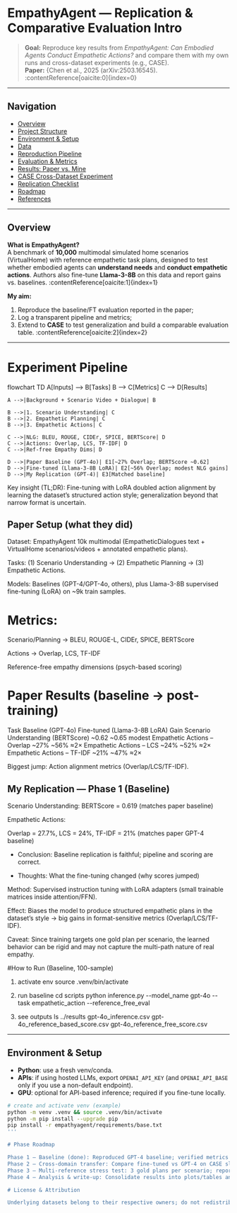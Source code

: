 # EmpathyAgent — Replication & Comparative Evaluation Intro

> **Goal:** Reproduce key results from *EmpathyAgent: Can Embodied Agents Conduct Empathetic Actions?* and compare them with my own runs and cross-dataset experiments (e.g., CASE).  
> **Paper:** {Chen et al., 2025 (arXiv:2503.16545). :contentReference[oaicite:0]{index=0}

---

## Navigation

- [Overview](#overview)
- [Project Structure](#project-structure)
- [Environment & Setup](#environment--setup)
- [Data](#data)
- [Reproduction Pipeline](#reproduction-pipeline)
- [Evaluation & Metrics](#evaluation--metrics)
- [Results: Paper vs. Mine](#results-paper-vs-mine)
- [CASE Cross-Dataset Experiment](#case-crossdataset-experiment)
- [Replication Checklist](#replication-checklist)
- [Roadmap](#roadmap)
- [References](#references)

---

## Overview

**What is EmpathyAgent?**  
A benchmark of **10,000** multimodal simulated home scenarios (VirtualHome) with reference empathetic task plans, designed to test whether embodied agents can **understand needs** and **conduct empathetic actions**. Authors also fine-tune **Llama-3-8B** on this data and report gains vs. baselines. :contentReference[oaicite:1]{index=1}

**My aim:**  
1) Reproduce the baseline/FT evaluation reported in the paper;  
2) Log a transparent pipeline and metrics;  
3) Extend to **CASE** to test generalization and build a comparable evaluation table. :contentReference[oaicite:2]{index=2}

---

# Experiment Pipeline
flowchart TD
    A[Inputs] --> B[Tasks]
    B --> C[Metrics]
    C --> D[Results]

    A -->|Background + Scenario Video + Dialogue| B

    B -->|1. Scenario Understanding| C
    B -->|2. Empathetic Planning| C
    B -->|3. Empathetic Actions| C

    C -->|NLG: BLEU, ROUGE, CIDEr, SPICE, BERTScore| D
    C -->|Actions: Overlap, LCS, TF-IDF| D
    C -->|Ref-free Empathy Dims| D

    D -->|Paper Baseline (GPT-4o)| E1[~27% Overlap; BERTScore ~0.62]
    D -->|Fine-tuned (Llama-3-8B LoRA)| E2[~56% Overlap; modest NLG gains]
    D -->|My Replication (GPT-4)| E3[Matched baseline]


Key insight (TL;DR): Fine-tuning with LoRA doubled action alignment by learning the dataset’s structured action style; generalization beyond that narrow format is uncertain.

## Paper Setup (what they did)

Dataset: EmpathyAgent 10k multimodal (EmpatheticDialogues text + VirtualHome scenarios/videos + annotated empathetic plans).

Tasks: (1) Scenario Understanding → (2) Empathetic Planning → (3) Empathetic Actions.

Models: Baselines (GPT-4/GPT-4o, others), plus Llama-3-8B supervised fine-tuning (LoRA) on ~9k train samples.

# Metrics:

Scenario/Planning → BLEU, ROUGE-L, CIDEr, SPICE, BERTScore

Actions → Overlap, LCS, TF-IDF

Reference-free empathy dimensions (psych-based scoring)

# Paper Results (baseline → post-training)

Task	Baseline (GPT-4o)	Fine-tuned (Llama-3-8B LoRA)	Gain
Scenario Understanding (BERTScore)	~0.62	~0.65	modest
Empathetic Actions – Overlap	~27%	~56%	≈2×
Empathetic Actions – LCS	~24%	~52%	≈2×
Empathetic Actions – TF-IDF	~21%	~47%	≈2×

Biggest jump: Action alignment metrics (Overlap/LCS/TF-IDF).

## My Replication — Phase 1 (Baseline)

Scenario Understanding: BERTScore = 0.619 (matches paper baseline)

Empathetic Actions:

Overlap = 27.7%, LCS = 24%, TF-IDF = 21% (matches paper GPT-4 baseline)

* Conclusion: Baseline replication is faithful; pipeline and scoring are correct.

* Thoughts:  What the fine-tuning changed (why scores jumped)

Method: Supervised instruction tuning with LoRA adapters (small trainable matrices inside attention/FFN).

Effect: Biases the model to produce structured empathetic plans in the dataset’s style → big gains in format-sensitive metrics (Overlap/LCS/TF-IDF).

Caveat: Since training targets one gold plan per scenario, the learned behavior can be rigid and may not capture the multi-path nature of real empathy.

#How to Run (Baseline, 100-sample)
1) activate env
source .venv/bin/activate

 2) run baseline
cd scripts
python inference.py --model_name gpt-4o --task empathetic_action --reference_free_eval

 3) see outputs
ls ../results
gpt-4o_inference.csv
gpt-4o_reference_based_score.csv
gpt-4o_reference_free_score.csv

---

##  Environment & Setup

- **Python**: use a fresh venv/conda.  
- **APIs**: if using hosted LLMs, export `OPENAI_API_KEY` (and `OPENAI_API_BASE` only if you use a non-default endpoint).  
- **GPU**: optional for API-based inference; required if you fine-tune locally.

```bash
# create and activate venv (example)
python -m venv .venv && source .venv/bin/activate
python -m pip install --upgrade pip
pip install -r empathyagent/requirements/base.txt
'''

# Phase Roadmap

Phase 1 — Baseline (done): Reproduced GPT-4 baseline; verified metrics and pipeline.
Phase 2 — Cross-domain transfer: Compare fine-tuned vs GPT-4 on CASE slice; add Distinct-n, Self-BLEU to measure rigidity.
Phase 3 — Multi-reference stress test: 3 gold plans per scenario; report Coverage@k, best-of-k BERTScore/LCS/TF-IDF + human spot-checks.
Phase 4 — Analysis & write-up: Consolidate results into plots/tables and a short report.

# License & Attribution

Underlying datasets belong to their respective owners; do not redistribute large copies here.

